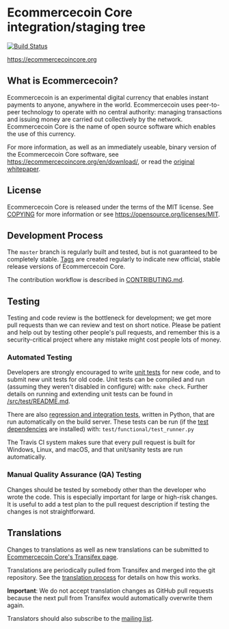 Ecommercecoin Core integration/staging tree
=====================================

[![Build Status](https://travis-ci.org/ecommercecoin/ecommercecoin.svg?branch=master)](https://travis-ci.org/ecommercecoin/ecommercecoin)

https://ecommercecoincore.org

What is Ecommercecoin?
----------------

Ecommercecoin is an experimental digital currency that enables instant payments to
anyone, anywhere in the world. Ecommercecoin uses peer-to-peer technology to operate
with no central authority: managing transactions and issuing money are carried
out collectively by the network. Ecommercecoin Core is the name of open source
software which enables the use of this currency.

For more information, as well as an immediately useable, binary version of
the Ecommercecoin Core software, see https://ecommercecoincore.org/en/download/, or read the
[original whitepaper](https://ecommercecoincore.org/ecommercecoin.pdf).

License
-------

Ecommercecoin Core is released under the terms of the MIT license. See [COPYING](COPYING) for more
information or see https://opensource.org/licenses/MIT.

Development Process
-------------------

The `master` branch is regularly built and tested, but is not guaranteed to be
completely stable. [Tags](https://github.com/ecommercecoin/ecommercecoin/tags) are created
regularly to indicate new official, stable release versions of Ecommercecoin Core.

The contribution workflow is described in [CONTRIBUTING.md](CONTRIBUTING.md).

Testing
-------

Testing and code review is the bottleneck for development; we get more pull
requests than we can review and test on short notice. Please be patient and help out by testing
other people's pull requests, and remember this is a security-critical project where any mistake might cost people
lots of money.

### Automated Testing

Developers are strongly encouraged to write [unit tests](src/test/README.md) for new code, and to
submit new unit tests for old code. Unit tests can be compiled and run
(assuming they weren't disabled in configure) with: `make check`. Further details on running
and extending unit tests can be found in [/src/test/README.md](/src/test/README.md).

There are also [regression and integration tests](/test), written
in Python, that are run automatically on the build server.
These tests can be run (if the [test dependencies](/test) are installed) with: `test/functional/test_runner.py`

The Travis CI system makes sure that every pull request is built for Windows, Linux, and macOS, and that unit/sanity tests are run automatically.

### Manual Quality Assurance (QA) Testing

Changes should be tested by somebody other than the developer who wrote the
code. This is especially important for large or high-risk changes. It is useful
to add a test plan to the pull request description if testing the changes is
not straightforward.

Translations
------------

Changes to translations as well as new translations can be submitted to
[Ecommercecoin Core's Transifex page](https://www.transifex.com/projects/p/ecommercecoin/).

Translations are periodically pulled from Transifex and merged into the git repository. See the
[translation process](doc/translation_process.md) for details on how this works.

**Important**: We do not accept translation changes as GitHub pull requests because the next
pull from Transifex would automatically overwrite them again.

Translators should also subscribe to the [mailing list](https://groups.google.com/forum/#!forum/ecommercecoin-translators).
